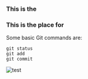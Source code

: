 ### This is the
### This is the place for

Some basic Git commands are:
```
git status
git add
git commit
```

![test](https://user-images.githubusercontent.com/37023565/47379898-29556400-d6ca-11e8-864d-04065c1f6fc7.jpg)
